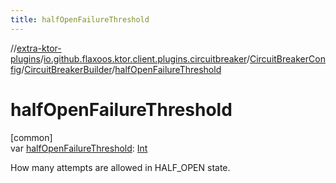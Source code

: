 ```yaml
---
title: halfOpenFailureThreshold
---
```

//[extra-ktor-plugins](../../../../index.md)/[io.github.flaxoos.ktor.client.plugins.circuitbreaker](../../index.md)/[CircuitBreakerConfig](../index.md)/[CircuitBreakerBuilder](index.md)/[halfOpenFailureThreshold](half-open-failure-threshold.md)



# halfOpenFailureThreshold



[common]\
var [halfOpenFailureThreshold](half-open-failure-threshold.md): [Int](https://kotlinlang.org/api/latest/jvm/stdlib/kotlin/-int/index.md)



How many attempts are allowed in HALF_OPEN state.




